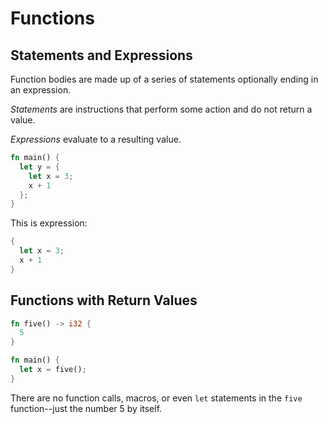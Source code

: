 # Functions

## Statements and Expressions

Function bodies are made up of a series of statements optionally ending in an expression.

_Statements_ are instructions that perform some action and do not return a value.

_Expressions_ evaluate to a resulting value.

```rust
fn main() {
  let y = {
    let x = 3;
    x + 1
  };
}
```

This is expression:

```rust
{
  let x = 3;
  x + 1
}
```

## Functions with Return Values

```rust
fn five() -> i32 {
  5
}

fn main() {
  let x = five();
}
```

There are no function calls, macros, or even `let` statements in the `five` function--just the number 5 by itself.
